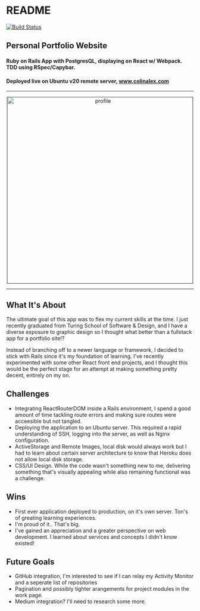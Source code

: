 # README
[![Build Status](https://travis-ci.com/colintalex/cta_portfolio.svg?branch=main)](https://travis-ci.com/colintalex/cta_portfolio)


## Personal Portfolio Website

#### Ruby on Rails App with PostgresQL, displaying on React w/ Webpack. TDD using RSpec/Capybar.
#### Deployed live on Ubuntu v20 remote server, www.colinalex.com

<hr/>
<p align="center" style="margin-top:15px;">
  <a href="" target="">
    <img src="https://storage.googleapis.com/images_ctaportfolio/dlok3naz6f7hkw27upa941y9llj2?GoogleAccessId=cta-portfolio%40ctaportfolio.iam.gserviceaccount.com&Expires=1614081983&Signature=dJNaLV4gzyv7QA%2B9sVS3SxNw82BJqwcoEVOjTCyyssorYVtG6AZB6HTVUtGEhbM0IlVoXsKJQeFaDdr7nBui%2BHdSrNCq3M2zorXWYzcbb8EBzxG%2Fl98QMypA2l70tURA7pPBSshs7301O1gReUFTBnRTkbvpZSUvV3kNT6s3SEkT5eujKfRu2jYOXdDpdDkgBiNLVw0p7sT9E0GFM9SVi5G42o7TdxeOYvhx3nzeNwrbdXemctAsfvtiTk%2FuehqvcgMZr3maUSdmbl2eEfp5E2XQeqtBKeXWUAqHuxcH7vGt598BkgZHfRpf8qSgqL7Ptsm1X2gEE3MN9U6WIp391g%3D%3D&response-content-disposition=inline%3B+filename%3D%22Screen+Shot+2021-02-22+at+2.16.35+AM.png%22%3B+filename%2A%3DUTF-8%27%27Screen%2520Shot%25202021-02-22%2520at%25202.16.35%2520AM.png&response-content-type=image%2Fpng" alt="profile" height="500"/>
  </a>
</p>
<hr/>

## What It's About 
The ultimate goal of this app was to flex my current skills at the time. I just recently graduated from Turing School of Software & Design, and I have a diverse exposure to graphic design so I thought what better than a fullstack app for a portfolio site!?

Instead of branching off to a newer language or framework, I decided to stick with Rails since it's my foundation of learning. I've recently experimented with some other React front end projects, and I thought this would be the perfect stage for an attempt at making something pretty decent, entirely on my on. 


## Challenges
- Integrating ReactRouterDOM inside a Rails environment, I spend a good amount of time tackling route errors and making sure routes were acceesible but not tangled.
- Deploying the application to an Ubuntu server. This required a rapid understanding of SSH, logging into the server, as well as Nginx configuration.
- ActiveStorage and Remote Images, local disk would always work but I had to learn about certain server architecture to know that Heroku does not allow local disk storage. 
- CSS/UI Design. While the code wasn't something new to me, delivering something that's visually appealing while also remaining functional was a challenge.  

## Wins
- First ever application deployed to production, on it's own server. Ton's of greating learning experiences.
- I'm proud of it.. That's big. 
- I've gained an appreciation and a greater perspective on web development. I learned about services and concepts I didn't know existed!

## Future Goals
- GitHub integration, I'm interested to see if I can relay my Activity Monitor and a seperate list of repositories
- Pagination and possibly tighter arangements for project modules in the work page.
- Medium integration? I'll need to research some more.
